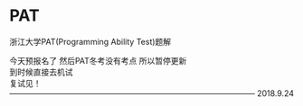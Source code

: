 # PAT
浙江大学PAT(Programming Ability Test)题解  
  
今天预报名了 然后PAT冬考没有考点 所以暂停更新  
到时候直接去机试  
复试见！  
——————————————————————————————— 2018.9.24
